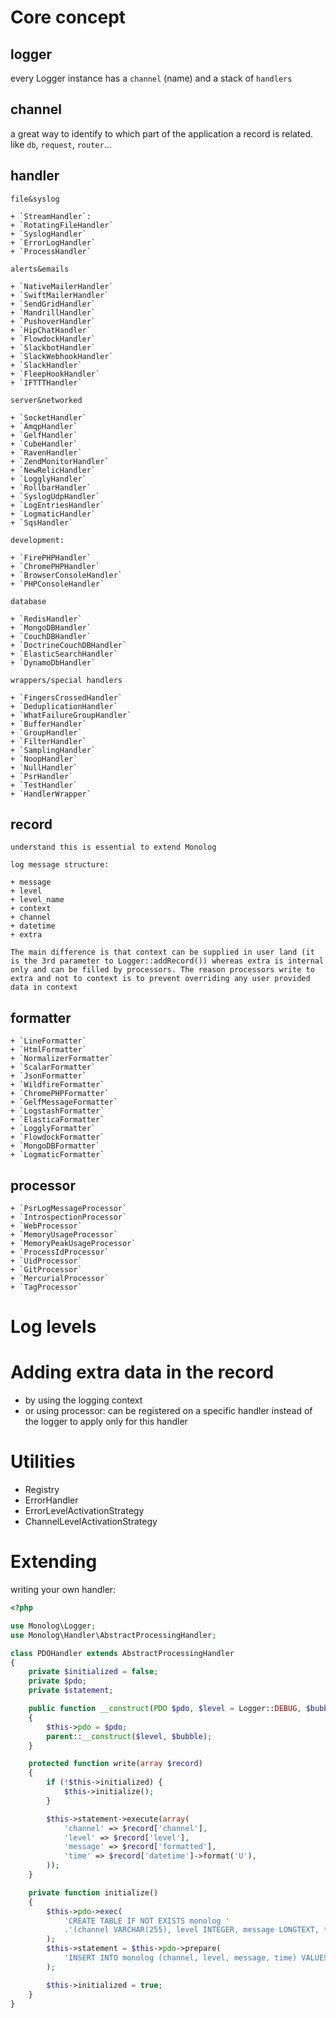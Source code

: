 # Core concept

## logger

every Logger instance has a `channel` (name) and a stack of `handlers`

## channel

 a great way to identify to which part of the application a record is related. like `db`, `request`, `router`...

## handler

    file&syslog

    + `StreamHandler`:
    + `RotatingFileHandler`
    + `SyslogHandler`
    + `ErrorLogHandler`
    + `ProcessHandler`

    alerts&emails

    + `NativeMailerHandler`
    + `SwiftMailerHandler`
    + `SendGridHandler`
    + `MandrillHandler`
    + `PushoverHandler`
    + `HipChatHandler`
    + `FlowdockHandler`
    + `SlackbotHandler`
    + `SlackWebhookHandler`
    + `SlackHandler`
    + `FleepHookHandler`
    + `IFTTTHandler`

    server&networked

    + `SocketHandler`
    + `AmqpHandler`
    + `GelfHandler`
    + `CubeHandler`
    + `RavenHandler`
    + `ZendMonitorHandler`
    + `NewRelicHandler`
    + `LogglyHandler`
    + `RollbarHandler`
    + `SyslogUdpHandler`
    + `LogEntriesHandler`
    + `LogmaticHandler`
    + `SqsHandler`

    development:

    + `FirePHPHandler`
    + `ChromePHPHandler`
    + `BrowserConsoleHandler`
    + `PHPConsoleHandler`

    database

    + `RedisHandler`
    + `MongoDBHandler`
    + `CouchDBHandler`
    + `DoctrineCouchDBHandler`
    + `ElasticSearchHandler`
    + `DynamoDbHandler`

    wrappers/special handlers

    + `FingersCrossedHandler`
    + `DeduplicationHandler`
    + `WhatFailureGroupHandler`
    + `BufferHandler`
    + `GroupHandler`
    + `FilterHandler`
    + `SamplingHandler`
    + `NoopHandler`
    + `NullHandler`
    + `PsrHandler`
    + `TestHandler`
    + `HandlerWrapper`

## record

    understand this is essential to extend Monolog

    log message structure:

    + message
    + level
    + level_name
    + context
    + channel
    + datetime
    + extra

    The main difference is that context can be supplied in user land (it is the 3rd parameter to Logger::addRecord()) whereas extra is internal only and can be filled by processors. The reason processors write to extra and not to context is to prevent overriding any user provided data in context




## formatter

    + `LineFormatter`
    + `HtmlFormatter`
    + `NormalizerFormatter`
    + `ScalarFormatter`
    + `JsonFormatter`
    + `WildfireFormatter`
    + `ChromePHPFormatter`
    + `GelfMessageFormatter`
    + `LogstashFormatter`
    + `ElasticaFormatter`
    + `LogglyFormatter`
    + `FlowdockFormatter`
    + `MongoDBFormatter`
    + `LogmaticFormatter`


## processor

    + `PsrLogMessageProcessor`
    + `IntrospectionProcessor`
    + `WebProcessor`
    + `MemoryUsageProcessor`
    + `MemoryPeakUsageProcessor`
    + `ProcessIdProcessor`
    + `UidProcessor`
    + `GitProcessor`
    + `MercurialProcessor`
    + `TagProcessor`

# Log levels

# Adding extra data in the record
- by using the logging context
- or using processor: can be registered on a specific handler instead of the logger to apply only for this handler

# Utilities

- Registry
- ErrorHandler
- ErrorLevelActivationStrategy
- ChannelLevelActivationStrategy

# Extending

writing your own handler:


```php
<?php

use Monolog\Logger;
use Monolog\Handler\AbstractProcessingHandler;

class PDOHandler extends AbstractProcessingHandler
{
    private $initialized = false;
    private $pdo;
    private $statement;

    public function __construct(PDO $pdo, $level = Logger::DEBUG, $bubble = true)
    {
        $this->pdo = $pdo;
        parent::__construct($level, $bubble);
    }

    protected function write(array $record)
    {
        if (!$this->initialized) {
            $this->initialize();
        }

        $this->statement->execute(array(
            'channel' => $record['channel'],
            'level' => $record['level'],
            'message' => $record['formatted'],
            'time' => $record['datetime']->format('U'),
        ));
    }

    private function initialize()
    {
        $this->pdo->exec(
            'CREATE TABLE IF NOT EXISTS monolog '
            .'(channel VARCHAR(255), level INTEGER, message LONGTEXT, time INTEGER UNSIGNED)'
        );
        $this->statement = $this->pdo->prepare(
            'INSERT INTO monolog (channel, level, message, time) VALUES (:channel, :level, :message, :time)'
        );

        $this->initialized = true;
    }
}
```

